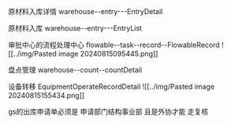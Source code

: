 原材料入库详情
warehouse--entry---EntryDetail

原材料入库
warehouse--entry---EntryList


审批中心的流程处理中心
flowable--task--record--FlowableRecord
![[../img/Pasted image 20240815095445.png]]

盘点管理
warehouse--count--countDetail

设备转移
EquipmentOperateRecordDetail
![[../img/Pasted image 20240815155434.png]]




gs的出库申请单必须是 申请部门结构事业部 且是外协才能 走复核